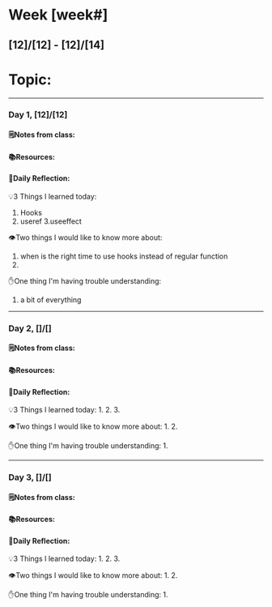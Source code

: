 # Week [week#]
## [12]/[12] - [12]/[14]

# Topic:

___

### Day 1, [12]/[12]

#### 🗒️Notes from class:

#### 📚Resources:


#### 💭Daily Reflection:

💡3 Things I learned today:
1. Hooks
2. useref
3.useeffect

👁️Two things I would like to know more about:
1. when is the right time to use hooks instead of regular function
2.

✋One thing I'm having trouble understanding:
1. a bit of everything 


___

### Day 2, []/[] 

#### 🗒️Notes from class:

#### 📚Resources:


#### 💭Daily Reflection:

💡3 Things I learned today:
1. 
2. 
3. 

👁️Two things I would like to know more about:
1. 
2. 

✋One thing I'm having trouble understanding:
1. 

___

### Day 3, []/[]
#### 🗒️Notes from class:

#### 📚Resources:


#### 💭Daily Reflection:

💡3 Things I learned today:
1. 
2. 
3. 

👁️Two things I would like to know more about:
1. 
2. 

✋One thing I'm having trouble understanding:
1. 
 

